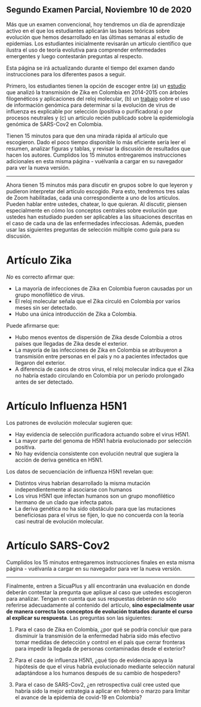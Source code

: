 ## Segundo Examen Parcial, Noviembre 10 de 2020

Más que un examen convencional, hoy tendremos un día de aprendizaje activo en el que los estudiantes aplicarán las bases teóricas sobre evolución que hemos desarrollado en las últimas semanas al estudio de epidemias. Los estudiantes inicialmente revisarán un artículo científico que ilustra el uso de teoría evolutiva para comprender enfermedades emergentes y luego contestarán preguntas al respecto.

Esta página se irá actualizando durante el tiempo del examen dando instrucciones para los diferentes pasos a seguir.

Primero, los estudiantes tienen la opción de escoger entre (a) un [estudio](https://bmcinfectdis.biomedcentral.com/articles/10.1186/s12879-019-4566-2) que analizó la transmisión de Zika en Colombia en 2014-2015 con árboles filogenéticos y aplicaciones del reloj molecular, (b) un [trabajo](https://journals.plos.org/plospathogens/article?id=10.1371/journal.ppat.1008191) sobre el uso de información genómica para determinar si la evolución de virus de influenza es explicable por selección (positiva o purificadora) o por procesos neutrales y (c) un artículo recién publicado sobre la epidemiología genómica de SARS-Cov2 en Colombia.

Tienen 15 minutos para que den una mirada rápida al artículo que escogieron. Dado el poco tiempo disponible lo más eficiente sería leer el resumen, analizar figuras y tablas, y revisar la discusión de resultados que hacen los autores. Cumplidos los 15 minutos entregaremos instrucciones adicionales en esta misma página - vuélvanla a cargar en su navegador para ver la nueva versión.

---

Ahora tienen 15 minutos más para discutir en grupos sobre lo que leyeron y pudieron interpretar del artículo escogido. Para esto, tendremos tres salas de Zoom habilitadas, cada una correspondiente a uno de los artículos. Pueden hablar entre ustedes, chatear, lo que quieran. Al discutir, piensen especialmente en cómo los conceptos centrales sobre evolución que ustedes han estudiado pueden ser aplicables a las situaciones descritas en el caso de cada una de las enfermedades infecciosas. Además, pueden usar las siguientes preguntas de selección múltiple como guía para su discusión.

# Artículo Zika

*No* es correcto afirmar que:

- La mayoría de infecciones de Zika en Colombia fueron causadas por un grupo monofilético de virus.
- El reloj molecular señala que el Zika circuló en Colombia por varios meses sin ser detectado.
- Hubo una única introducción de Zika a Colombia.

 Puede afirmarse que:

- Hubo menos eventos de dispersión de Zika desde Colombia a otros países que llegadas de Zika desde el exterior.
- La mayoría de las infecciones de Zika en Colombia se atribuyeron a transmisión entre personas en el país y no a pacientes infectados que llegaron del exterior.
- A diferencia de casos de otros virus, el reloj molecular indica que el Zika no habría estado circulando en Colombia por un período prolongado antes de ser detectado.

# Artículo Influenza H5N1

Los patrones de evolución molecular sugieren que:

- Hay evidencia de selección purificadora actuando sobre el virus H5N1.
- La mayor parte del genoma de H5N1 habría evolucionado por selección positiva.
- No hay evidencia consistente con evolución neutral que sugiera la acción de deriva genética en H5N1.

Los datos de secuenciación de influenza H5N1 revelan que:

- Distintos virus habrían desarrollado la misma mutación independientemente al asociarse con humanos
- Los virus H5N1 que infectan humanos son un grupo monofilético hermano de un clado que infecta patos.
- La deriva genética no ha sido obstáculo para que las mutaciones beneficiosas para el virus se fijen, lo que no concuerda con la teoría casi neutral de evolución molecular.

# Artículo SARS-Cov2


Cumplidos los 15 minutos entregaremos instrucciones finales en esta misma página - vuélvanla a cargar en su navegador para ver la nueva versión.

---

Finalmente, entren a SicuaPlus y allí encontrarán una evaluación en donde deberán contestar la pregunta que aplique al caso que ustedes escogieron para analizar. Tengan en cuenta que sus respuestas deberán no sólo referirse adecuadamente al contenido del artículo, **sino especialmente usar de manera correcta los conceptos de evolución tratados durante el curso al explicar su respuesta**. Las preguntas son las siguientes:

1. Para el caso de Zika en Colombia, ¿por qué se podría concluir que para disminuir la transmisión de la enfermedad habría sido más efectivo tomar medidas de detección y control en el país que cerrar fronteras para impedir la llegada de personas contaminadas desde el exterior?

2. Para el caso de influenza H5N1, ¿qué tipo de evidencia apoya la hipótesis de que el virus habría evolucionado mediante selección natural adaptándose a los humanos después de su cambio de hospedero? 

3. Para el caso de SARS-Cov2, ¿en retrospectiva cuál cree usted que habría sido la mejor estrategia a aplicar en febrero o marzo para limitar el avance de la epidemia de covid-19 en Colombia?
